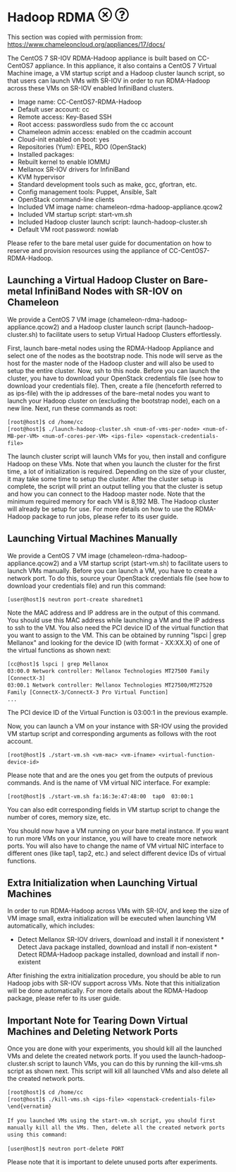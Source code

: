 # Hadoop RDMA ![No](images/no.png) ![Question](images/question.png)

This section was copied with permission from: <https://www.chameleoncloud.org/appliances/17/docs/>

The CentOS 7 SR-IOV RDMA-Hadoop appliance is built based on CC-CentOS7
appliance. In this appliance, it also contains a CentOS 7 Virtual
Machine image, a VM startup script and a Hadoop cluster launch script,
so that users can launch VMs with SR-IOV in order to run RDMA-Hadoop
across these VMs on SR-IOV enabled InfiniBand clusters.

* Image name: CC-CentOS7-RDMA-Hadoop
* Default user account: cc
* Remote access: Key-Based SSH
* Root access: passwordless sudo from the cc account
* Chameleon admin access: enabled on the ccadmin account
* Cloud-init enabled on boot: yes
* Repositories (Yum): EPEL, RDO (OpenStack)
* Installed packages:
* Rebuilt kernel to enable IOMMU
* Mellanox SR-IOV drivers for InfiniBand
* KVM hypervisor
* Standard development tools such as make, gcc, gfortran, etc.
* Config management tools: Puppet, Ansible, Salt
* OpenStack command-line clients
* Included VM image name: chameleon-rdma-hadoop-appliance.qcow2
* Included VM startup script: start-vm.sh
* Included Hadoop cluster launch script: launch-hadoop-cluster.sh
* Default VM root password: nowlab

Please refer to the bare metal user guide for documentation on how to
reserve and provision resources using the appliance of
CC-CentOS7-RDMA-Hadoop.

Launching a Virtual Hadoop Cluster on Bare-metal InfiniBand Nodes with SR-IOV on Chameleon
------------------------------------------------------------------------------------------

We provide a CentOS 7 VM image (chameleon-rdma-hadoop-appliance.qcow2)
and a Hadoop cluster launch script (launch-hadoop-cluster.sh) to
facilitate users to setup Virtual Hadoop Clusters effortlessly.

First, launch bare-metal nodes using the RDMA-Hadoop Appliance and
select one of the nodes as the bootstrap node. This node will serve as
the host for the master node of the Hadoop cluster and will also be used
to setup the entire cluster. Now, ssh to this node. Before you can
launch the cluster, you have to download your OpenStack credentials file
(see how to download your credentials file). Then, create a file
(henceforth referred to as ips-file) with the ip addresses of the
bare-metal nodes you want to launch your Hadoop cluster on (excluding
the bootstrap node), each on a new line. Next, run these commands as
root:

    [root@host]$ cd /home/cc
    [root@host]$ ./launch-hadoop-cluster.sh <num-of-vms-per-node> <num-of-MB-per-VM> <num-of-cores-per-VM> <ips-file> <openstack-credentials-file>

The launch cluster script will launch VMs for you, then install and
configure Hadoop on these VMs. Note that when you launch the cluster for
the first time, a lot of initialization is required. Depending on the
size of your cluster, it may take some time to setup the cluster. After
the cluster setup is complete, the script will print an output telling
you that the cluster is setup and how you can connect to the Hadoop
master node. Note that the minimum required memory for each VM is 8,192
MB. The Hadoop cluster will already be setup for use. For more details
on how to use the RDMA-Hadoop package to run jobs, please refer to its
user guide.

Launching Virtual Machines Manually
-----------------------------------

We provide a CentOS 7 VM image (chameleon-rdma-hadoop-appliance.qcow2)
and a VM startup script (start-vm.sh) to facilitate users to launch VMs
manually. Before you can launch a VM, you have to create a network port.
To do this, source your OpenStack credentials file (see how to download
your credentials file) and run this command:

    [user@host]$ neutron port-create sharednet1

Note the MAC address and IP address are in the output of this command.
You should use this MAC address while launching a VM and the IP address
to ssh to the VM. You also need the PCI device ID of the virtual
function that you want to assign to the VM. This can be obtained by
running \"lspci \| grep Mellanox\" and looking for the device ID (with
format - XX:XX.X) of one of the virtual functions as shown next:

    [cc@host]$ lspci | grep Mellanox
    03:00.0 Network controller: Mellanox Technologies MT27500 Family [ConnectX-3]
    03:00.1 Network controller: Mellanox Technologies MT27500/MT27520 Family [ConnectX-3/ConnectX-3 Pro Virtual Function]
    ...

The PCI device ID of the Virtual Function is 03:00:1 in the previous
example.

Now, you can launch a VM on your instance with SR-IOV using the provided
VM startup script and corresponding arguments as follows with the root
account.

    [root@host]$ ./start-vm.sh <vm-mac> <vm-ifname> <virtual-function-device-id>

Please note that and are the ones you get from the outputs of previous
commands. And is the name of VM virtual NIC interface. For example:

    [root@host]$ ./start-vm.sh fa:16:3e:47:48:00  tap0  03:00:1

You can also edit corresponding fields in VM startup script to change
the number of cores, memory size, etc.

You should now have a VM running on your bare metal instance. If you
want to run more VMs on your instance, you will have to create more
network ports. You will also have to change the name of VM virtual NIC
interface to different ones (like tap1, tap2, etc.) and select different
device IDs of virtual functions.

Extra Initialization when Launching Virtual Machines
----------------------------------------------------

In order to run RDMA-Hadoop across VMs with SR-IOV, and keep the size of
VM image small, extra initialization will be executed when launching VM
automatically, which includes:


* Detect Mellanox SR-IOV drivers, download and install it if
nonexistent \* Detect Java package installed, download and install if
non-existent \* Detect RDMA-Hadoop package installed, download and
install if non-existent

After finishing the extra initialization procedure, you should be able
to run Hadoop jobs with SR-IOV support across VMs. Note that this
initialization will be done automatically. For more details about the
RDMA-Hadoop package, please refer to its user guide.

Important Note for Tearing Down Virtual Machines and Deleting Network Ports
---------------------------------------------------------------------------

Once you are done with your experiments, you should kill all the
launched VMs and delete the created network ports. If you used the
launch-hadoop-cluster.sh script to launch VMs, you can do this by
running the kill-vms.sh script as shown next. This script will kill all
launched VMs and also delete all the created network ports.

    [root@host]$ cd /home/cc                                                                 
    [root@host]$ ./kill-vms.sh <ips-file> <openstack-credentials-file>
    \end{vernatim}

    If you launched VMs using the start-vm.sh script, you should first manually kill all the VMs. Then, delete all the created network ports using this command:

    [user@host]$ neutron port-delete PORT

Please note that it is important to delete unused ports after
experiments.
